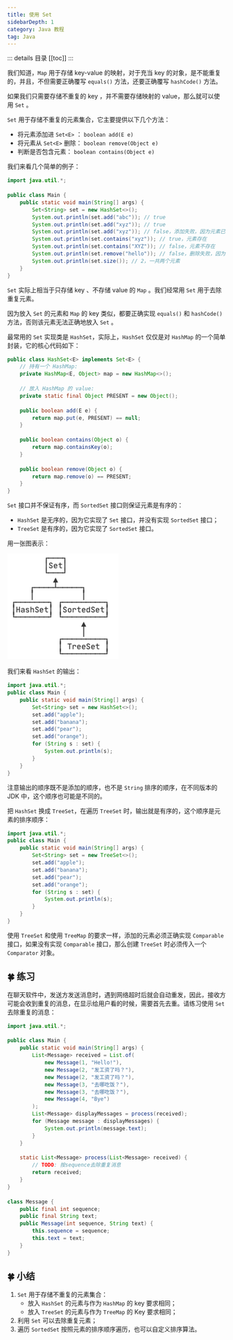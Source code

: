 ```yaml
---
title: 使用 Set
sidebarDepth: 1
category: Java 教程
tag: Java
---
```


::: details 目录
[[toc]]
:::

我们知道，`Map` 用于存储 key-value 的映射，对于充当 key 的对象，是不能重复的，并且，不但需要正确覆写 `equals()` 方法，还要正确覆写 `hashCode()` 方法。

如果我们只需要存储不重复的 key ，并不需要存储映射的 value，那么就可以使用 `Set` 。

`Set` 用于存储不重复的元素集合，它主要提供以下几个方法：

- 将元素添加进 `Set<E>` ： `boolean add(E e)`
- 将元素从 `Set<E>` 删除： `boolean remove(Object e)`
- 判断是否包含元素： `boolean contains(Object e)`

我们来看几个简单的例子：

```java
import java.util.*;

public class Main {
    public static void main(String[] args) {
        Set<String> set = new HashSet<>();
        System.out.println(set.add("abc")); // true
        System.out.println(set.add("xyz")); // true
        System.out.println(set.add("xyz")); // false，添加失败，因为元素已存在
        System.out.println(set.contains("xyz")); // true，元素存在
        System.out.println(set.contains("XYZ")); // false，元素不存在
        System.out.println(set.remove("hello")); // false，删除失败，因为元素不存在
        System.out.println(set.size()); // 2，一共两个元素
    }
}
```

`Set` 实际上相当于只存储 key 、不存储 value 的 `Map` 。我们经常用 `Set` 用于去除重复元素。

因为放入 `Set` 的元素和 `Map` 的 key 类似，都要正确实现 `equals()` 和 `hashCode()` 方法，否则该元素无法正确地放入 `Set` 。

最常用的 `Set` 实现类是 `HashSet`，实际上，`HashSet` 仅仅是对 `HashMap` 的一个简单封装，它的核心代码如下：

```java
public class HashSet<E> implements Set<E> {
    // 持有一个 HashMap:
    private HashMap<E, Object> map = new HashMap<>();

    // 放入 HashMap 的 value:
    private static final Object PRESENT = new Object();

    public boolean add(E e) {
        return map.put(e, PRESENT) == null;
    }

    public boolean contains(Object o) {
        return map.containsKey(o);
    }

    public boolean remove(Object o) {
        return map.remove(o) == PRESENT;
    }
}
```

`Set` 接口并不保证有序，而 `SortedSet` 接口则保证元素是有序的：

- `HashSet` 是无序的，因为它实现了 `Set` 接口，并没有实现 `SortedSet` 接口；
- `TreeSet` 是有序的，因为它实现了 `SortedSet` 接口。

用一张图表示：

![20221122162710](assets/20221122162710.png)

我们来看 `HashSet` 的输出：

```java
import java.util.*;
public class Main {
    public static void main(String[] args) {
        Set<String> set = new HashSet<>();
        set.add("apple");
        set.add("banana");
        set.add("pear");
        set.add("orange");
        for (String s : set) {
            System.out.println(s);
        }
    }
}
```

注意输出的顺序既不是添加的顺序，也不是 `String` 排序的顺序，在不同版本的 JDK 中，这个顺序也可能是不同的。

把 `HashSet` 换成 `TreeSet`，在遍历 `TreeSet` 时，输出就是有序的，这个顺序是元素的排序顺序：

```java
import java.util.*;
public class Main {
    public static void main(String[] args) {
        Set<String> set = new TreeSet<>();
        set.add("apple");
        set.add("banana");
        set.add("pear");
        set.add("orange");
        for (String s : set) {
            System.out.println(s);
        }
    }
}
```

使用 `TreeSet` 和使用 `TreeMap` 的要求一样，添加的元素必须正确实现 `Comparable` 接口，如果没有实现 `Comparable` 接口，那么创建 `TreeSet` 时必须传入一个 `Comparator` 对象。

## 🍀 练习

在聊天软件中，发送方发送消息时，遇到网络超时后就会自动重发，因此，接收方可能会收到重复的消息，在显示给用户看的时候，需要首先去重。请练习使用 `Set` 去除重复的消息：

```java
import java.util.*;

public class Main {
    public static void main(String[] args) {
        List<Message> received = List.of(
            new Message(1, "Hello!"),
            new Message(2, "发工资了吗？"),
            new Message(2, "发工资了吗？"),
            new Message(3, "去哪吃饭？"),
            new Message(3, "去哪吃饭？"),
            new Message(4, "Bye")
        );
        List<Message> displayMessages = process(received);
        for (Message message : displayMessages) {
            System.out.println(message.text);
        }
    }

    static List<Message> process(List<Message> received) {
        // TODO: 按sequence去除重复消息
        return received;
    }
}

class Message {
    public final int sequence;
    public final String text;
    public Message(int sequence, String text) {
        this.sequence = sequence;
        this.text = text;
    }
}
```

## 🍀 小结

1. `Set` 用于存储不重复的元素集合：
   - 放入 `HashSet` 的元素与作为 `HashMap` 的 key 要求相同；
   - 放入 `TreeSet` 的元素与作为 `TreeMap` 的 Key 要求相同；
2. 利用 `Set` 可以去除重复元素；
3. 遍历 `SortedSet` 按照元素的排序顺序遍历，也可以自定义排序算法。
